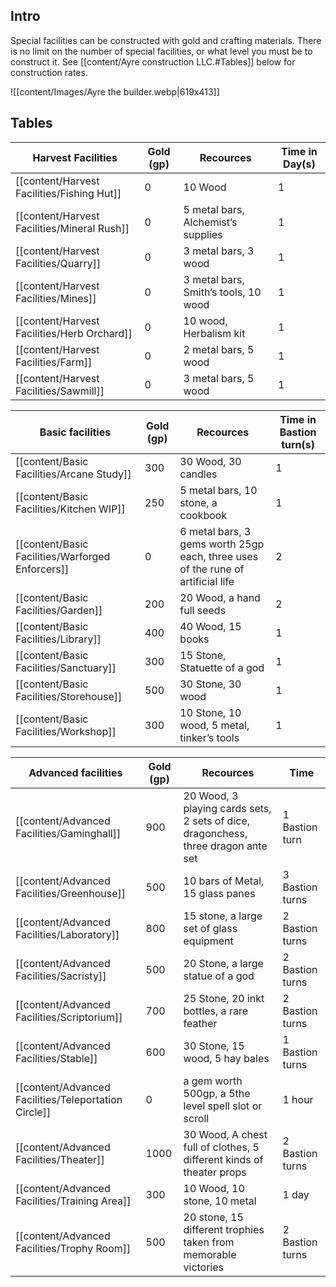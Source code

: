 
## Intro
Special facilities can be constructed with gold and crafting materials. There is no limit on the number of special facilities, or what level you must be to construct it. See [[content/Ayre construction LLC.#Tables]] below for construction rates.

![[content/Images/Ayre the builder.webp|619x413]]

## Tables

| Harvest Facilities | Gold (gp) | Recources                            | Time in Day(s) |
| ------------------ | --------- | ------------------------------------ | -------------- |
| [[content/Harvest Facilities/Fishing Hut]]    | 0         | 10 Wood                              | 1              |
| [[content/Harvest Facilities/Mineral Rush]]   | 0         | 5 metal bars, Alchemist’s supplies   | 1              |
| [[content/Harvest Facilities/Quarry]]         | 0         | 3 metal bars, 3 wood                 | 1              |
| [[content/Harvest Facilities/Mines]]          | 0         | 3 metal bars, Smith’s tools, 10 wood | 1              |
| [[content/Harvest Facilities/Herb Orchard]]   | 0         | 10 wood, Herbalism kit               | 1              |
| [[content/Harvest Facilities/Farm]]           | 0         | 2 metal bars, 5 wood                 | 1              |
| [[content/Harvest Facilities/Sawmill]]        | 0         | 3 metal bars, 5 wood                 | 1              |

| Basic facilities        | Gold (gp) | Recources                                                                       | Time in Bastion turn(s) |
| ----------------------- | --------- | ------------------------------------------------------------------------------- | ----------------------- |
| [[content/Basic Facilities/Arcane Study]]        | 300       | 30 Wood, 30 candles                                                             | 1                       |
| [[content/Basic Facilities/Kitchen WIP]]             | 250       | 5 metal bars, 10 stone, a cookbook                                              | 1                       |
| [[content/Basic Facilities/Warforged Enforcers]] | 0         | 6 metal bars, 3 gems worth 25gp each, three uses of the rune of artificial life | 2                       |
| [[content/Basic Facilities/Garden]]              | 200       | 20 Wood, a hand full seeds                                                      | 2                       |
| [[content/Basic Facilities/Library]]             | 400       | 40 Wood, 15 books                                                               | 1                       |
| [[content/Basic Facilities/Sanctuary]]           | 300       | 15 Stone, Statuette of a god                                                    | 1                       |
| [[content/Basic Facilities/Storehouse]]          | 500       | 30 Stone, 30 wood                                                               | 1                       |
| [[content/Basic Facilities/Workshop]]            | 300       | 10 Stone, 10 wood, 5 metal, tinker’s tools                                      | 1                       |

| Advanced facilities      | Gold (gp) | Recources                                                                         | Time            |
| ------------------------ | --------- | --------------------------------------------------------------------------------- | --------------- |
| [[content/Advanced Facilities/Gaminghall]]           | 900       | 20 Wood, 3 playing cards sets, 2 sets of dice, dragonchess, three dragon ante set | 1 Bastion turn  |
| [[content/Advanced Facilities/Greenhouse]]           | 500       | 10 bars of Metal, 15 glass panes                                                  | 3 Bastion turns |
| [[content/Advanced Facilities/Laboratory]]           | 800       | 15 stone, a large set of glass equipment                                          | 2 Bastion turns |
| [[content/Advanced Facilities/Sacristy]]             | 500       | 20 Stone, a large statue of a god                                                 | 2 Bastion turns |
| [[content/Advanced Facilities/Scriptorium]]          | 700       | 25 Stone, 20 inkt bottles, a rare feather                                         | 2 Bastion turns |
| [[content/Advanced Facilities/Stable]]               | 600       | 30 Stone, 15 wood, 5 hay bales                                                    | 1 Bastion turns |
| [[content/Advanced Facilities/Teleportation Circle]] | 0         | a gem worth 500gp, a 5the level spell slot or scroll                              | 1 hour          |
| [[content/Advanced Facilities/Theater]]              | 1000      | 30 Wood, A chest full of clothes, 5 different kinds of theater props              | 2 Bastion turns |
| [[content/Advanced Facilities/Training Area]]        | 300       | 10 Wood, 10 stone, 10 metal                                                       | 1 day           |
| [[content/Advanced Facilities/Trophy Room]]          | 500       | 20 stone, 15 different trophies taken from memorable victories                    | 2 Bastion turns |


